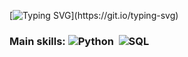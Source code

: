 [![Typing SVG](https://readme-typing-svg.herokuapp.com?font=arial&weight=900&size=32&pause=1000&color=000000&background=15101200&width=435&lines=Welcome+to+my+portfolio!)](https://git.io/typing-svg)


 ### Main skills: ![Python](https://img.shields.io/badge/Python-3776AB?style=for-the-badge&logo=python&logoColor=white)&nbsp; ![SQL](https://img.shields.io/badge/-SQL-0D1117?style=for-the-badge&logo=sql&labelColor=0D1117)&nbsp;
